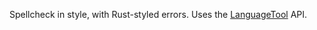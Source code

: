 Spellcheck in style, with Rust-styled errors. Uses the [LanguageTool](https://languagetool.org/) API.
